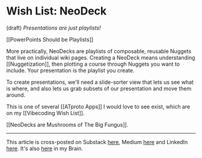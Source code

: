 # Wish List: NeoDeck  
(draft) 
*Presentations are just playlists!*

[[PowerPoints Should be Playlists]] 

More practically, NeoDecks are playlists of composable, reusable Nuggets that live on individual wiki pages. Creating a NeoDeck means understanding [[Nuggetization]], then plotting a course through Nuggets you want to include. Your presentation is the playlist you create. 

To create presentations, we'll need a slide-sorter view that lets us see what is where, and also lets us grab subsets of our presentation and move them around. 

This is one of several [[ATproto Apps]] I would love to see exist, which are on my [[Vibecoding Wish List]]. 

[[NeoDecks are Mushrooms of The Big Fungus]]. 

--- 
This article is cross-posted on Substack [here](), Medium [here]() and LinkedIn [here](). It's also [here]() in my Brain. 